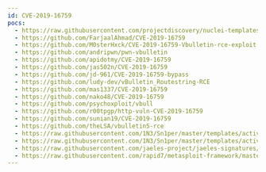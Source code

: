 ```yaml
---
id: CVE-2019-16759
pocs:
  - https://raw.githubusercontent.com/projectdiscovery/nuclei-templates/master/cves/CVE-2019-16759.yaml
  - https://github.com/FarjaalAhmad/CVE-2019-16759
  - https://github.com/M0sterHxck/CVE-2019-16759-Vbulletin-rce-exploit
  - https://github.com/andripwn/pwn-vbulletin
  - https://github.com/apidotmy/CVE-2019-16759
  - https://github.com/jas502n/CVE-2019-16759
  - https://github.com/jd-961/CVE-2019-16759-bypass
  - https://github.com/ludy-dev/vBulletin_Routestring-RCE
  - https://github.com/mas1337/CVE-2019-16759
  - https://github.com/nako48/CVE-2019-16759
  - https://github.com/psychoxploit/vbull
  - https://github.com/r00tpgp/http-vuln-CVE-2019-16759
  - https://github.com/sunian19/CVE-2019-16759
  - https://github.com/theLSA/vbulletin5-rce
  - https://raw.githubusercontent.com/1N3/Sn1per/master/templates/active/CVE-2019-16759_-_vBulletin_5.x_0-Day_Pre-Auth_Remote_Command_Execution.sh
  - https://raw.githubusercontent.com/1N3/Sn1per/master/templates/active/CVE-2019-16759_-_vBulletin_5.x_0-Day_Pre-Auth_Remote_Command_Execution_Bypass.sh
  - https://raw.githubusercontent.com/jaeles-project/jaeles-signatures/master/cves/vbulletin-rce-cve-2019-16759.yaml
  - https://raw.githubusercontent.com/rapid7/metasploit-framework/master/modules/exploits/multi/http/vbulletin_widgetconfig_rce.rb
---
```

